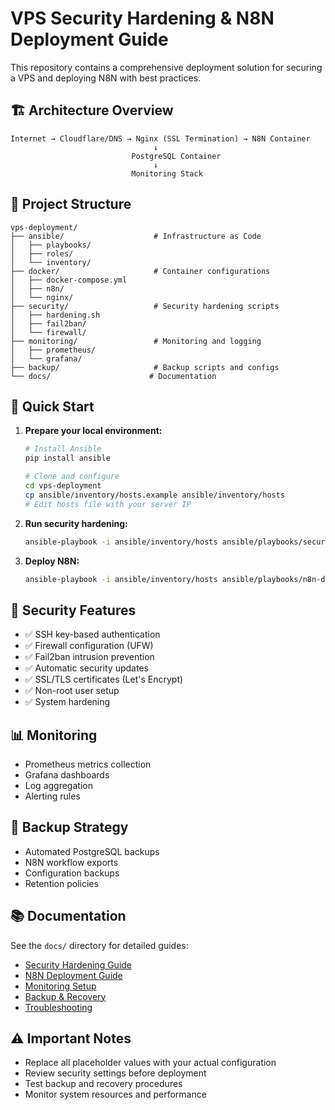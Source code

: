 # VPS Security Hardening & N8N Deployment Guide

This repository contains a comprehensive deployment solution for securing a VPS and deploying N8N with best practices.

## 🏗️ Architecture Overview

```
Internet → Cloudflare/DNS → Nginx (SSL Termination) → N8N Container
                                ↓
                           PostgreSQL Container
                                ↓
                           Monitoring Stack
```

## 📁 Project Structure

```
vps-deployment/
├── ansible/                    # Infrastructure as Code
│   ├── playbooks/
│   ├── roles/
│   └── inventory/
├── docker/                     # Container configurations
│   ├── docker-compose.yml
│   ├── n8n/
│   └── nginx/
├── security/                   # Security hardening scripts
│   ├── hardening.sh
│   ├── fail2ban/
│   └── firewall/
├── monitoring/                 # Monitoring and logging
│   ├── prometheus/
│   └── grafana/
├── backup/                     # Backup scripts and configs
└── docs/                      # Documentation
```

## 🚀 Quick Start

1. **Prepare your local environment:**
   ```bash
   # Install Ansible
   pip install ansible
   
   # Clone and configure
   cd vps-deployment
   cp ansible/inventory/hosts.example ansible/inventory/hosts
   # Edit hosts file with your server IP
   ```

2. **Run security hardening:**
   ```bash
   ansible-playbook -i ansible/inventory/hosts ansible/playbooks/security-hardening.yml
   ```

3. **Deploy N8N:**
   ```bash
   ansible-playbook -i ansible/inventory/hosts ansible/playbooks/n8n-deployment.yml
   ```

## 🔐 Security Features

- ✅ SSH key-based authentication
- ✅ Firewall configuration (UFW)
- ✅ Fail2ban intrusion prevention
- ✅ Automatic security updates
- ✅ SSL/TLS certificates (Let's Encrypt)
- ✅ Non-root user setup
- ✅ System hardening

## 📊 Monitoring

- Prometheus metrics collection
- Grafana dashboards
- Log aggregation
- Alerting rules

## 🔄 Backup Strategy

- Automated PostgreSQL backups
- N8N workflow exports
- Configuration backups
- Retention policies

## 📚 Documentation

See the `docs/` directory for detailed guides:
- [Security Hardening Guide](docs/security-hardening.md)
- [N8N Deployment Guide](docs/n8n-deployment.md)
- [Monitoring Setup](docs/monitoring.md)
- [Backup & Recovery](docs/backup-recovery.md)
- [Troubleshooting](docs/troubleshooting.md)

## ⚠️ Important Notes

- Replace all placeholder values with your actual configuration
- Review security settings before deployment
- Test backup and recovery procedures
- Monitor system resources and performance

